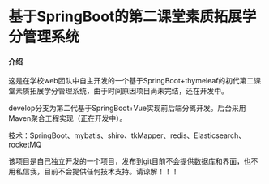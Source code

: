 # 基于SpringBoot的第二课堂素质拓展学分管理系统

#### 介绍
这是在学校web团队中自主开发的一个基于SpringBoot+thymeleaf的初代第二课堂素质拓展学分管理系统，由于时间原因项目尚未完结，还在开发中。

develop分支为第二代基于SpringBoot+Vue实现前后端分离开发。后台采用Maven聚合工程实现（正在开发中）。

技术：SpringBoot、mybatis、shiro、tkMapper、redis、Elasticsearch、rocketMQ


该项目是自己独立开发的一个项目，发布到git目前不会提供数据库和界面，也不用私信我，目前不会提供任何技术支持。请谅解！！！


